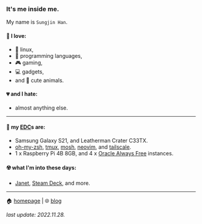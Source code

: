 ### It's me inside me.

My name is `Sungjin Han`.

#### 💖 I love:
* 🐧 linux,
* 🧮 programming languages,
* 🎮 gaming,
* 💻 gadgets,
* and 🐾 cute animals.

#### 💔 and I hate:
* almost anything else.

----

#### 🍴 my [EDC](https://en.wikipedia.org/wiki/Everyday_carry)s are:
* Samsung Galaxy S21, and Leatherman Crater C33TX.
* [oh-my-zsh](https://ohmyz.sh/), [tmux](https://github.com/tmux/tmux/wiki), [mosh](https://mosh.org/), [neovim](https://neovim.io/), and [tailscale](https://tailscale.com/).
* 1 x Raspberry Pi 4B 8GB, and 4 x [Oracle Always Free](https://www.oracle.com/cloud/free/) instances.

#### ☢️ what I'm into these days:
* [Janet](https://janet-lang.org/), [Steam Deck](https://store.steampowered.com/steamdeck), and more.

----

🏠 [homepage](https://meinside.dev) | 🌐 [blog](https://blog.meinside.dev)

*last update: 2022.11.28.*
